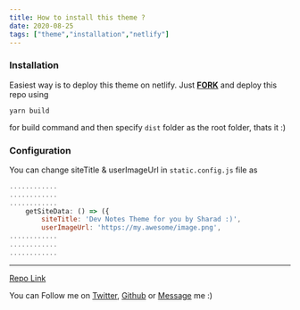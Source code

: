 ```yaml
---
title: How to install this theme ?
date: 2020-08-25
tags: ["theme","installation","netlify"]
---
```



### Installation

Easiest way is to deploy this theme on netlify. Just **[FORK](https://github.com/sharadcodes/dev-notes-theme)** and deploy this repo using 
```
yarn build
```
for build command and then specify `dist` folder as the root folder, thats it :)

### Configuration

You can change siteTitle & userImageUrl in `static.config.js` file as

```js
............
............
............
    getSiteData: () => ({
        siteTitle: 'Dev Notes Theme for you by Sharad :)',
        userImageUrl: 'https://my.awesome/image.png',
............
............
............
```

---

[Repo Link](https://github.com/sharadcodes/dev-notes-theme)

You can Follow me on [Twitter](https://twitter.com/iamsharadraj), [Github](https://github.com/haradcodes) or [Message](http://codingindian.codes/contact) me :)
